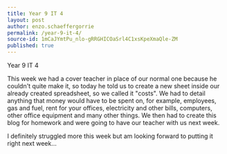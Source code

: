 ```yaml
---
title: Year 9 IT 4
layout: post
author: enzo.schaeffergorrie
permalink: /year-9-it-4/
source-id: 1mCaJYmtPu_nlo-gRRGHICOaSrl4C1xsKpeXmaQle-ZM
published: true
---
```

Year 9 IT 4

This week we had a cover teacher in place of our normal one because he couldn't quite make it, so today he told us to create a new sheet inside our already created spreadsheet, so we called it "costs". We had to detail anything that money would have to be spent on, for example, employees, gas and fuel, rent for your offices, electricity and other bills, computers, other office equipment and many other things. We then had to create this blog for homework and were going to have our teacher with us next week.

I definitely struggled more this week but am looking forward to putting it right next week...

